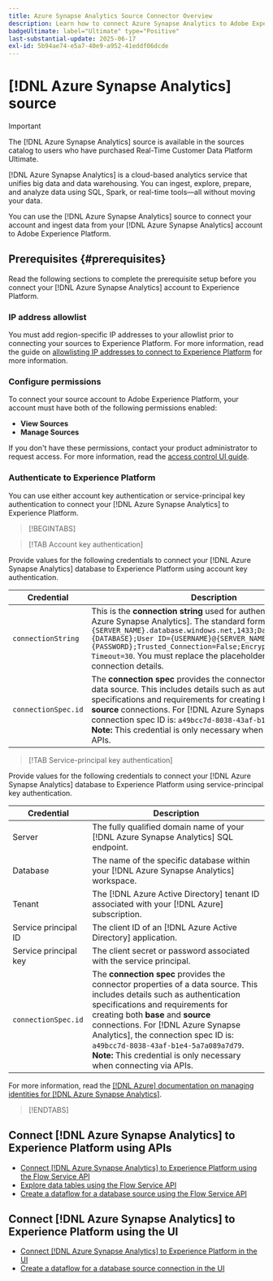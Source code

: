 ```yaml
---
title: Azure Synapse Analytics Source Connector Overview
description: Learn how to connect Azure Synapse Analytics to Adobe Experience Platform using APIs or the user interface.
badgeUltimate: label="Ultimate" type="Positive"
last-substantial-update: 2025-06-17
exl-id: 5b94ae74-e5a7-40e9-a952-41eddf06dcde
---
```

# [!DNL Azure Synapse Analytics] source

>[!IMPORTANT]
>
>The [!DNL Azure Synapse Analytics] source is available in the sources catalog to users who have purchased Real-Time Customer Data Platform Ultimate.

[!DNL Azure Synapse Analytics] is a cloud-based analytics service that unifies big data and data warehousing. You can ingest, explore, prepare, and analyze data using SQL, Spark, or real-time tools—all without moving your data.

You can use the [!DNL Azure Synapse Analytics] source to connect your account and ingest data from your [!DNL Azure Synapse Analytics] account to Adobe Experience Platform.

## Prerequisites {#prerequisites}

Read the following sections to complete the prerequisite setup before you connect your [!DNL Azure Synapse Analytics] account to Experience Platform.

### IP address allowlist 

You must add region-specific IP addresses to your allowlist prior to connecting your sources to Experience Platform. For more information, read the guide on [allowlisting IP addresses to connect to Experience Platform](../../ip-address-allow-list.md) for more information.

### Configure permissions

To connect your source account to Adobe Experience Platform, your account must have both of the following permissions enabled:

* **View Sources**
* **Manage Sources**

If you don't have these permissions, contact your product administrator to request access. For more information, read the [access control UI guide](../../../access-control/ui/overview.md).

### Authenticate to Experience Platform

You can use either account key authentication or service-principal key authentication to connect your [!DNL Azure Synapse Analytics] to Experience Platform.

>[!BEGINTABS]

>[!TAB Account key authentication]

Provide values for the following credentials to connect your [!DNL Azure Synapse Analytics] database to Experience Platform using account key authentication.

| Credential | Description |
| --- | --- |
| `connectionString` | This is the **connection string** used for authenticating with [!DNL Azure Synapse Analytics]. The standard format is: `Server=tcp:{SERVER_NAME}.database.windows.net,1433;Database={DATABASE};User ID={USERNAME}@{SERVER_NAME};Password={PASSWORD};Trusted_Connection=False;Encrypt=True;Connection Timeout=30`. You must replace the placeholders with your actual connection details. |
| `connectionSpec.id` | The **connection spec** provides the connector properties of a data source. This includes details such as authentication specifications and requirements for creating both **base** and **source** connections. For [!DNL Azure Synapse Analytics], the connection spec ID is: `a49bcc7d-8038-43af-b1e4-5a7a089a7d79`. **Note:** This credential is only necessary when connecting via APIs.  |

>[!TAB Service-principal key authentication]

Provide values for the following credentials to connect your [!DNL Azure Synapse Analytics] database to Experience Platform using service-principal key authentication.

| Credential | Description |
| --- | --- |
| Server | The fully qualified domain name of your [!DNL Azure Synapse Analytics] SQL endpoint. |
| Database | The name of the specific database within your [!DNL Azure Synapse Analytics] workspace. |
| Tenant | The [!DNL Azure Active Directory] tenant ID associated with your [!DNL Azure] subscription. |
| Service principal ID | The client ID of an [!DNL Azure Active Directory] application. |
| Service principal key | The client secret or password associated with the service principal. |
| `connectionSpec.id` | The **connection spec** provides the connector properties of a data source. This includes details such as authentication specifications and requirements for creating both **base** and **source** connections. For [!DNL Azure Synapse Analytics], the connection spec ID is: `a49bcc7d-8038-43af-b1e4-5a7a089a7d79`. **Note:** This credential is only necessary when connecting via APIs.  |

For more information, read the [[!DNL Azure] documentation on managing identities for [!DNL Azure Synapse Analytics]](https://learn.microsoft.com/en-us/azure/synapse-analytics/synapse-service-identity).

>[!ENDTABS]

## Connect [!DNL Azure Synapse Analytics] to Experience Platform using APIs

* [Connect [!DNL Azure Synapse Analytics] to Experience Platform using the Flow Service API](../../tutorials/api/create/databases/synapse-analytics.md)
* [Explore data tables using the Flow Service API](../../tutorials/api/explore/tabular.md)
* [Create a dataflow for a database source using the Flow Service API](../../tutorials/api/collect/database-nosql.md)

## Connect [!DNL Azure Synapse Analytics] to Experience Platform using the UI

* [Connect [!DNL Azure Synapse Analytics] to Experience Platform in the UI](../../tutorials/ui/create/databases/synapse-analytics.md)
* [Create a dataflow for a database source connection in the UI](../../tutorials/ui/dataflow/databases.md)

